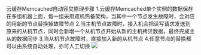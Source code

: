 ﻿云缓存Memcached自动容灾原理步骤
1.云缓存Memcached单个实例的数据保存在多组机器上面，每一组采用双机热备架构，当其中一个节点发生故障时，会对应的用新的节点替换掉故障节点
2.当主机节点故障时，接入机会把读写请求发送到原来的从机节点，同时会新增一个从机节点开始从新的主机拷贝数据，最终完成主从的数据同步
3.当从机节点故障时，直接加入新的从机节点
4.任意节点的替换都可以由系统自动处理，亦可人工切换
![](http://imgcache.tce.fsphere.cn/image/mc.qcloudimg.com/static/img/da620dfc691b0150fc92148f25c530b3/mem_HA.png)